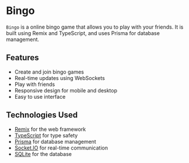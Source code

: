 # Bingo

`Bingo` is a online bingo game that allows you to play with your friends. It is built using Remix and TypeScript, and uses Prisma for database management.

## Features

- Create and join bingo games
- Real-time updates using WebSockets
- Play with friends
- Responsive design for mobile and desktop
- Easy to use interface

## Technologies Used

- [Remix](https://remix.run/) for the web framework
- [TypeScript](https://www.typescriptlang.org/) for type safety
- [Prisma](https://www.prisma.io/) for database management
- [Socket.IO](https://socket.io/) for real-time communication
- [SQLite](https://www.sqlite.org/) for the database
